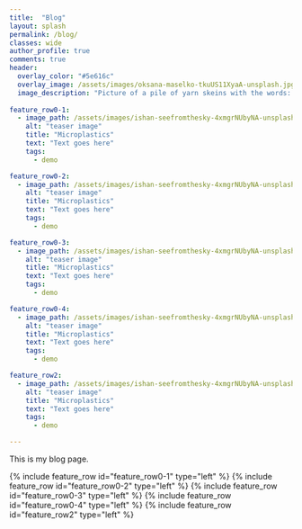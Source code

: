 ```yaml
---
title:  "Blog"
layout: splash
permalink: /blog/
classes: wide
author_profile: true
comments: true
header:
  overlay_color: "#5e616c"
  overlay_image: /assets/images/oksana-maselko-tkuUS11XyaA-unsplash.jpg
  image_description: "Picture of a pile of yarn skeins with the words: Blog."
  
feature_row0-1:
  - image_path: /assets/images/ishan-seefromthesky-4xmgrNUbyNA-unsplash_teaser.jpg
    alt: "teaser image"
    title: "Microplastics"
    text: "Text goes here"
    tags:
      - demo

feature_row0-2:
  - image_path: /assets/images/ishan-seefromthesky-4xmgrNUbyNA-unsplash_teaser.jpg
    alt: "teaser image"
    title: "Microplastics"
    text: "Text goes here"
    tags:
      - demo

feature_row0-3:
  - image_path: /assets/images/ishan-seefromthesky-4xmgrNUbyNA-unsplash_teaser.jpg
    alt: "teaser image"
    title: "Microplastics"
    text: "Text goes here"
    tags:
      - demo

feature_row0-4:
  - image_path: /assets/images/ishan-seefromthesky-4xmgrNUbyNA-unsplash_teaser.jpg
    alt: "teaser image"
    title: "Microplastics"
    text: "Text goes here"
    tags:
      - demo

feature_row2:
  - image_path: /assets/images/ishan-seefromthesky-4xmgrNUbyNA-unsplash_teaser.jpg
    alt: "teaser image"
    title: "Microplastics"
    text: "Text goes here"
    tags:
      - demo

---
```


This is my blog page.

{% include feature_row id="feature_row0-1" type="left" %} {% include feature_row id="feature_row0-2" type="left" %} {% include feature_row id="feature_row0-3" type="left" %} {% include feature_row id="feature_row0-4" type="left" %} {% include feature_row id="feature_row2" type="left" %}
